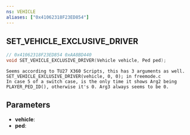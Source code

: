 ```yaml
---
ns: VEHICLE
aliases: ["0x41062318F23ED854"]
---
```

## SET_VEHICLE_EXCLUSIVE_DRIVER

```c
// 0x41062318F23ED854 0xAA8BD440
void SET_VEHICLE_EXCLUSIVE_DRIVER(Vehicle vehicle, Ped ped);
```

```
Seems according to TU27 X360 Scripts, this has 3 arguments as well.  
SET_VEHICLE_EXCLUSIVE_DRIVER(vehicle, 0, 0); in freemode.c  
In case 5 of a switch case, is the only time it shows Arg2 being PLAYER_PED_ID(), otherwise it's 0. Arg3 always seems to be 0.  
```

## Parameters
* **vehicle**: 
* **ped**: 

